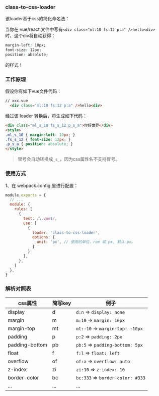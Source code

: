 ### class-to-css-loader
该loader基于css的简化命名法：

当你在 vue/react 文件中写有`<div class="ml:10 fs:12 p:a" />hello<div>`时，这个div将自动获得：
```css
margin-left: 10px;
font-size: 12px;
position: absolute;
```
的样式！

### 工作原理
假设你有如下vue文件代码：
```html
// xxx.vue
  <div class="ml:10 fs:12 p:a" />hello<div>
```

经过该 loader 转换后，将生成如下代码：

```html
<div class="ml_s_10 fs_s_12 p_s_a">你好世界</div>
<style>
.ml_s_10 { margin-left: 10px; }
.fs_s_12 { font-size: 12px; }
.p_s_a { position: absolute; }
</style>
```
> 冒号会自动转换成`_s_`，因为css属性名不支持冒号。

### 使用方式
1、在 webpack.config 里进行配置：

```js
module.exports = {
  // ...
  module: {
    rules: [
      {
        test: /\.vue$/,
        use: [
          {
            loader: 'class-to-css-loader',
            options: {
              unit: 'px', // 使用的单位，rem 或 px, 默认 px。
            }
          }
        ],
      },
    ]
  },
}
```

### 解析对照表

|  css属性  |  简写key  |  例子  |
|  -  |  -  |  -  |
|  display  |  d  |  `d:n` => `display: none`  |
|  margin  |  m  |  `m:10` => `margin: 10px`  |
|  margin-top  |  mt  |  `mt:-10` => `margin-top: -10px`  |
|  padding  |  p  |  `p:2` => `padding: 2px`  |
|  padding-bottom  |  pb  |  `pb:5` => `padding-bottom: 5px`  |
|  float  |  f  |  `f:l` => `float: left`  |
|  overflow  |  of  |  `of:a` => `overflow: auto`  |
|  z-index  |  zi  |  `zi:10` => `z-index: 10`  |
|  border-color  |  bc  |  `bc:333` => `border-color: #333`  |
|  ...  |  ...  |  ...  |